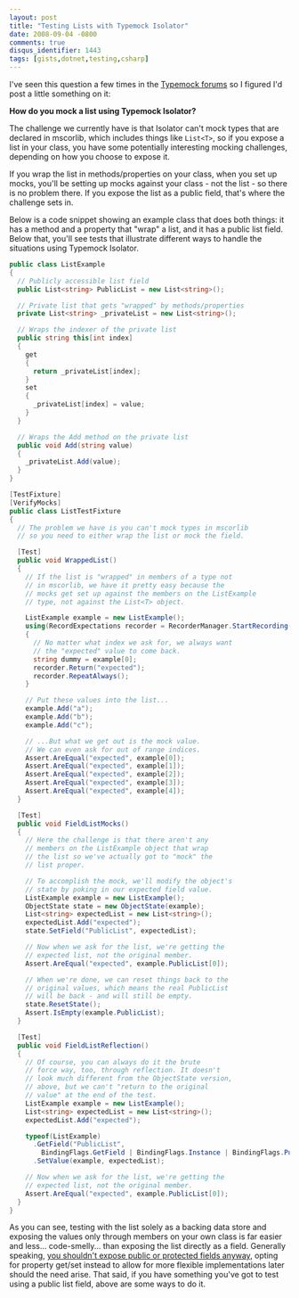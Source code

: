 ```yaml
---
layout: post
title: "Testing Lists with Typemock Isolator"
date: 2008-09-04 -0800
comments: true
disqus_identifier: 1443
tags: [gists,dotnet,testing,csharp]
---
```

I've seen this question a few times in the [Typemock
forums](http://www.typemock.com/community/index.php) so I figured I'd
post a little something on it:

**How do you mock a list using Typemock Isolator?**

The challenge we currently have is that Isolator can't mock types that
are declared in mscorlib, which includes things like `List<T>`, so if
you expose a list in your class, you have some potentially interesting
mocking challenges, depending on how you choose to expose it.

If you wrap the list in methods/properties on your class, when you set
up mocks, you'll be setting up mocks against your class - not the list -
so there is no problem there. If you expose the list as a public field,
that's where the challenge sets in.

Below is a code snippet showing an example class that does both things:
it has a method and a property that "wrap" a list, and it has a public
list field. Below that, you'll see tests that illustrate different ways
to handle the situations using Typemock Isolator.

```csharp
public class ListExample
{
  // Publicly accessible list field
  public List<string> PublicList = new List<string>();

  // Private list that gets "wrapped" by methods/properties
  private List<string> _privateList = new List<string>();

  // Wraps the indexer of the private list
  public string this[int index]
  {
    get
    {
      return _privateList[index];
    }
    set
    {
      _privateList[index] = value;
    }
  }

  // Wraps the Add method on the private list
  public void Add(string value)
  {
    _privateList.Add(value);
  }
}

[TestFixture]
[VerifyMocks]
public class ListTestFixture
{
  // The problem we have is you can't mock types in mscorlib
  // so you need to either wrap the list or mock the field.

  [Test]
  public void WrappedList()
  {
    // If the list is "wrapped" in members of a type not
    // in mscorlib, we have it pretty easy because the
    // mocks get set up against the members on the ListExample
    // type, not against the List<T> object.

    ListExample example = new ListExample();
    using(RecordExpectations recorder = RecorderManager.StartRecording())
    {
      // No matter what index we ask for, we always want
      // the "expected" value to come back.
      string dummy = example[0];
      recorder.Return("expected");
      recorder.RepeatAlways();
    }

    // Put these values into the list...
    example.Add("a");
    example.Add("b");
    example.Add("c");

    // ...But what we get out is the mock value.
    // We can even ask for out of range indices.
    Assert.AreEqual("expected", example[0]);
    Assert.AreEqual("expected", example[1]);
    Assert.AreEqual("expected", example[2]);
    Assert.AreEqual("expected", example[3]);
    Assert.AreEqual("expected", example[4]);
  }

  [Test]
  public void FieldListMocks()
  {
    // Here the challenge is that there aren't any
    // members on the ListExample object that wrap
    // the list so we've actually got to "mock" the
    // list proper.

    // To accomplish the mock, we'll modify the object's
    // state by poking in our expected field value.
    ListExample example = new ListExample();
    ObjectState state = new ObjectState(example);
    List<string> expectedList = new List<string>();
    expectedList.Add("expected");
    state.SetField("PublicList", expectedList);

    // Now when we ask for the list, we're getting the
    // expected list, not the original member.
    Assert.AreEqual("expected", example.PublicList[0]);

    // When we're done, we can reset things back to the
    // original values, which means the real PublicList
    // will be back - and will still be empty.
    state.ResetState();
    Assert.IsEmpty(example.PublicList);
  }

  [Test]
  public void FieldListReflection()
  {
    // Of course, you can always do it the brute
    // force way, too, through reflection. It doesn't
    // look much different from the ObjectState version,
    // above, but we can't "return to the original
    // value" at the end of the test.
    ListExample example = new ListExample();
    List<string> expectedList = new List<string>();
    expectedList.Add("expected");

    typeof(ListExample)
      .GetField("PublicList",
        BindingFlags.GetField | BindingFlags.Instance | BindingFlags.Public)
      .SetValue(example, expectedList);

    // Now when we ask for the list, we're getting the
    // expected list, not the original member.
    Assert.AreEqual("expected", example.PublicList[0]);
  }
}
```

As you can see, testing with the list solely as a backing data store and
exposing the values only through members on your own class is far easier
and less... code-smelly... than exposing the list directly as a field.
Generally speaking, [you shouldn't expose public or protected fields
anyway](http://msdn.microsoft.com/en-us/library/ta31s3bc.aspx), opting
for property get/set instead to allow for more flexible implementations
later should the need arise. That said, if you have something you've got
to test using a public list field, above are some ways to do it.
